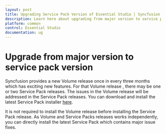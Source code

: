 ```yaml
---
layout: post
title: Upgrading Service Pack Version of Essential Studio | Syncfusion
description: Learn here about upgrading from major version to service pack version of Syncfusion Essential Studio. 
platform: common
control: Essential Studio
documentation: ug
---
```


# Upgrade from major version to service pack version

Syncfusion provides a new Volume release once in every three months which has exciting new features. For that Volume release , there may be one or two Service Pack releases. The issues in the Volume release will be addressed in the Service Pack releases. You can download and install the latest Service Pack installer [here](https://www.syncfusion.com/downloads/latest-version). 


It is not required to install the Volume release before installing the Service Pack release. As Volume and Service Packs releases works independently, you can directly install the latest Service Pack which contains major issue fixes.